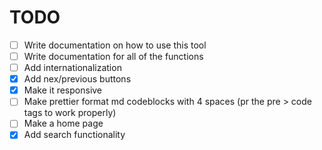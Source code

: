 # TODO

- [ ] Write documentation on how to use this tool
- [ ] Write documentation for all of the functions
- [ ] Add internationalization
- [x] Add nex/previous buttons
- [x] Make it responsive
- [ ] Make prettier format md codeblocks with 4 spaces (pr the pre > code tags to work properly)
- [ ] Make a home page
- [x] Add search functionality
